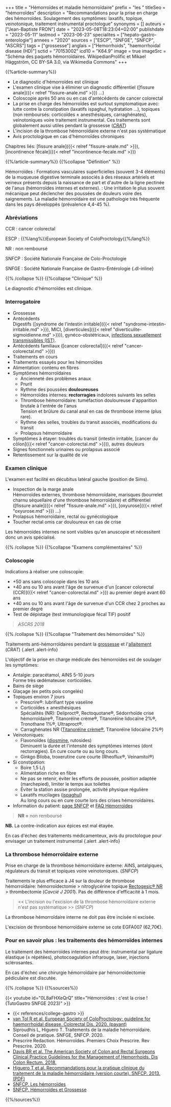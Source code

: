 +++
title = "Hémorroïdes et maladie hémorroïdaire"
prefix = "les "
titleSeo = "hémorroïdes"
description = "Recommandations pour la prise en charge des hémorroïdes. Soulagement des symptômes: laxatifs, topique, veinotonique, traitement instrumental proctologue"
synonyms = []
auteurs = ["Jean-Baptiste FRON"]
date = "2023-05-08T18:23:04+02:00"
publishdate = "2023-05-11"
lastmod = "2023-06-23"
specialites = ["hepato-gastro-enterologie"]
annees = "2020"
sources = ["ESCP", "SNFGE", "SNFCP", "ASCRS"]
tags = ["grossesse"]
anglais = ["Hemorrhoids", "haemorrhoidal disease (HD)"]
sctid = "70153002"
icd10 = "K64.9"
image = true
imageSrc = "Schéma des paquets hémorroïdaires. WikipedianProlific et Mikael Häggström, CC BY-SA 3.0, via Wikimedia Commons"
+++

{{%article-summary%}}

- Le diagnostic d'hémorroïdes est clinique
- L'examen clinique vise à éliminer un diagnostic différentiel ([fissure anale]({{< relref "fissure-anale.md" >}}) ...)
- Coloscopie après 50 ans ou en cas d'antécédents de cancer colorectal
- La prise en charge des hémorroïdes est surtout symptomatique avec: lutte contre la constipation (laxatifs ispaghul, hydratation ...), topiques (non remboursés: corticoïdes ± anesthésiques, carraghénates), veinotoniques voire traitement instrumental. Ces traitements sont globalement aussi utiles pendant la grossesse ([*CRAT*](http://le-crat.fr/spip.php?page=article&id_article=861))
- L'incision de la thrombose hémorroïdaire externe n'est pas systématique
- Avis proctologique en cas d'hémorroïdes chroniques

Chapitres liés: [fissure anale]({{< relref "fissure-anale.md" >}}), [incontinence fécale]({{< relref "incontinence-fecale.md" >}})

{{%/article-summary%}}
{{%collapse "Définition" %}}

Hémorroïdes
: Formations vasculaires superficielles (souvent 3-4 éléments) de la muqueuse digestive terminale associés à des réseaux artériels et veineux présents depuis la naissance de part et d'autre de la ligne pectinée de l'anus (hémorroïdes internes et externes).
: Une irritation le plus souvent mécanique peut déclencher des poussées de douleurs voire des saignements. La maladie hémorroïdaire est une pathologie très fréquente dans les pays développés (prévalence 4,4-45 %).

### Abréviations

CCR
: cancer colorectal

ESCP
: {{%lang%}}European Society of ColoProctology{{%/lang%}}

NR
: non remboursé

SNFCP
: Société Nationale Française de Colo-Proctologie

SNFGE
: Société Nationale Française de Gastro-Entérologie
{.dl-inline}

{{% /collapse %}}
{{%collapse "Clinique" %}}

Le diagnostic d'hémorroïdes est clinique.

### Interrogatoire

- Grossesse
- Antécédents  
  Digestifs ([syndrome de l'intestin irritable]({{< relref "syndrome-intestin-irritable.md" >}}), MICI, [diverticules]({{< relref "diverticulite-sigmoidienne.md" >}})), gynéco-obstétricaux, [infections sexuellement transmissibles (IST)](/tags/ist/).
- Antécédents familiaux ([cancer colorectal]({{< relref "cancer-colorectal.md" >}}))
- Traitements en cours
- Traitements essayés pour les hémorroïdes
- Alimentation: contenu en fibres
- Symptômes hémorroïdaires
  - Ancienneté des problèmes anaux
  - Prurit
  - Rythme des poussées **douloureuses**
  - Hémorroïdes internes: **rectorragies** indolores suivants les selles
  - Thrombose hémorroïdaire: tuméfaction douloureuse d'apparition brutale à l'entrée de l'anus  
    Tension et brûlure du canal anal en cas de thrombose interne (plus rare).
  - Rythme des selles, troubles du transit associés, modifications du transit
  - Prolapsus hémorroïdaire
- Symptômes à étayer: troubles du transit (intestin irritable, [cancer du côlon]({{< relref "cancer-colorectal.md" >}})), autres douleurs
- Signes fonctionnels urinaires ou prolapsus associé
- Retentissement sur la qualité de vie

### Examen clinique

L'examen est facilité en décubitus latéral gauche (position de Sims).

- Inspection de la marge anale  
  Hémorroïdes externes, thrombose hémorroïdaire, marisques (bourrelet charnu séquellaire d'une thrombose hémorroïdaire) et différentiel ([fissure anale]({{< relref "fissure-anale.md" >}}), [oxyurose]({{< relref "oxyurose.md" >}}) ...)
- Prolapsus hémorroïdaire, rectal ou gynécologique
- Toucher rectal omis car douloureux en cas de crise

Les hémorroïdes internes ne sont visibles qu'en anuscopie et nécessitent donc un avis spécialisé.

{{% /collapse %}}
{{%collapse "Examens complémentaires" %}}

### Coloscopie

Indications à réaliser une coloscopie:

- +50 ans sans coloscopie dans les 10 ans
- +40 ans ou 10 ans avant l'âge de survenue d'un [cancer colorectal (CCR)]({{< relref "cancer-colorectal.md" >}}) au premier degré avant 60 ans
- +40 ans ou 10 ans avant l'âge de survenue d'un CCR chez 2 proches au premier degré
- Test de dépistage (test immunologique fécal TIF) positif

> *ASCRS 2018*

{{% /collapse %}}
{{%collapse "Traitement des hémorroïdes" %}}

Traitements anti-hémorroïdaires pendant la [grossesse](http://le-crat.fr/spip.php?page=article&id_article=861) et l'[allaitement](http://le-crat.fr/spip.php?page=article&id_article=862) (*CRAT*)
{.alert .alert-info}

L'objectif de la prise en charge médicale des hémorroïdes est de soulager les symptômes:

- Antalgie: paracétamol, AINS 5-10 jours  
  Forme très œdémateuse: corticoïdes.
- Bains de siège
- Glaçage (ex petits pois congelés)
- Topiques environ 7 jours
  - Prescrire®: lubrifiant type vaseline
  - Corticoïdes ± anesthésiques  
    Spécialités (NR): Deliproct®, Rectoquotane®, Sédorrhoïde crise hémorroïdaire®, Titanoréïne crème®, Titanoréïne lidocaïne 2%®, Tronothane 1%®, Ultraproct®.
  - Carraghénates NR ([Titanoréïne crème®](https://base-donnees-publique.medicaments.gouv.fr/affichageDoc.php?specid=63802533&typedoc=R), Titanoréïne lidocaïne 2%®)
- Veinotoniques:
  - Flavonoïdes ([diosmine](https://base-donnees-publique.medicaments.gouv.fr/affichageDoc.php?specid=69941714&typedoc=R), rutosides)  
    Diminuent la durée et l'intensité des symptômes internes (dont rectorragies). En cure courte ou au long cours.
  - Ginkgo Biloba, troxerutine cure courte (Rheoflux®, Veinamitol®)
- Si constipation:
  - Boire 1,5 L/j
  - Alimentation riche en fibre
  - Ne pas se retenir, éviter les efforts de poussée, position adaptée (marchepied), limiter le temps aux toilettes
  - Éviter la station assise prolongée, activité physique régulière
  - Laxatifs mucilages ([ispaghul](https://base-donnees-publique.medicaments.gouv.fr/affichageDoc.php?specid=67437758&typedoc=R))  
    Au long cours ou en cure courte lors des crises hémorroïdaires.
- Information du patient: [page SNFCP](https://www.snfcp.org/informations-maladies/hemorroides/les-hemorroides/) et [FAQ Hémorroïdes](https://www.snfcp.org/informations-maladies/hemorroides/faq-hemorroides/)

> **NR =** non remboursé

**NB.** La contre-indication aux épices est mal étayée.

En cas d'échec des traitements médicamenteux, avis du proctologue pour envisager un traitement instrumental
{.alert .alert-info}

### La thrombose hémorroïdaire externe

Prise en charge de la thrombose hémorroïdaire externe: AINS, antalgiques, régulateurs du transit et topiques voire veinotoniques. (*SNFCP*)

Traitements le plus efficace à J4 sur la douleur de thrombose hémorroïdaire: hémorroïdectomie > nitroglycérine topique [Rectogesic® NR](https://base-donnees-publique.medicaments.gouv.fr/affichageDoc.php?specid=65328888&typedoc=R) > thrombectomie (*Cavcié J 2001*). Pas de différence d'efficacité à 1 mois.

> << L'incision ou l'excision de la thrombose hémorroïdaire externe n'est pas systématique >> (*SNFCP*)

La thrombose hémorroïdaire interne ne doit pas être incisée ni excisée.

L'excision de thrombose hémorroïdaire externe se cote EGFA007 (62,70€).

### Pour en savoir plus : les traitements des hémorroïdes internes

Le traitement des hémorroïdes internes peut être: instrumental par ligature élastique (± répétées), photocoagulation infrarouge, laser, injections sclérosantes.

En cas d'échec une chirurgie hémorroïdaire par hémorroïdectomie pédiculaire est discutée.

{{% /collapse %}}
{{%sources%}}

{{< youtube id="0L8aFHXeQrQ" title="Hémorroïdes : c'est la crise ! (TutoGastro SNFGE 2023)" >}}

- {{< references/college-gastro >}}
- [van Tol R et al. European Society of ColoProctology: guideline for haemorrhoidal disease. Colorectal Dis. 2020. (payant)](https://onlinelibrary.wiley.com/doi/abs/10.1111/codi.14975)
- Siproudhis L, Higuero T. Traitements de la maladie hémorroïdaire. Conseil de pratique. SNFGE, SNFCP. 2020.
- Prescrire Redaction. Hémorroïdes. Premiers Choix Prescrire. Rev Prescrire. 2020.
- [Davis BR et al. The American Society of Colon and Rectal Surgeons Clinical Practice Guidelines for the Management of Hemorrhoids. Dis Colon Rectum. 2018.](https://journals.lww.com/dcrjournal/Fulltext/2018/03000/The_American_Society_of_Colon_and_Rectal_Surgeons.7.aspx)
- [Higuero T et al. Recommandations pour la pratique clinique du traitement de la maladie hémorroïdaire (version courte). SNFCP. 2013. (PDF)](https://www.snfcp.org/wp-content/uploads/2017/Recommandations/RPC-MALADIE-HEMORROIDAIRE.pdf)
- [SNFCP. Les hémorroïdes](https://www.snfcp.org/informations-maladies/hemorroides/les-hemorroides/)
- [SNFCP. Hémorroïdes et Grossesse](https://www.snfcp.org/informations-maladies/pathologie-anale-grossesses-et-accouchement/hemorroides-et-grossesse/)

{{%/sources%}}
